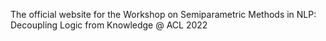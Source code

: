 The official website for the Workshop on Semiparametric Methods in NLP: Decoupling Logic from Knowledge @ ACL 2022


